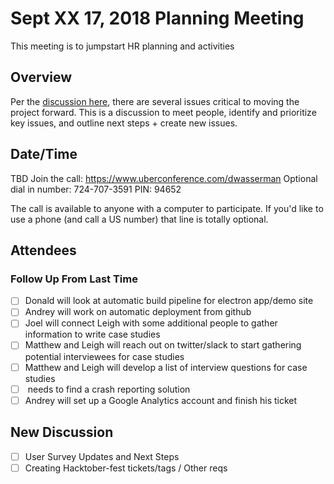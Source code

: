 # Sept XX 17, 2018 Planning Meeting
This meeting is to jumpstart HR planning and activities

## Overview
Per the [discussion here](https://github.com/orgs/HospitalRun/teams/core-maintainers), there are several issues critical to moving the project forward. This is a discussion to meet people, identify and prioritize key issues, and outline next steps + create new issues.

## Date/Time
TBD
Join the call: https://www.uberconference.com/dwasserman
Optional dial in number: 724-707-3591
PIN: 94652

The call is available to anyone with a computer to participate. If you'd like to use a phone (and call a US number) that line is totally optional.

## Attendees

### Follow Up From Last Time
- [ ] Donald will look at automatic build pipeline for electron app/demo site
- [ ] Andrey will work on automatic deployment from github
- [ ] Joel will connect Leigh with some additional people to gather information to write case studies
- [ ] Matthew and Leigh will reach out on twitter/slack to start gathering potential interviewees for case studies
- [ ] Matthew and Leigh will develop a list of interview questions for case studies
- [ ] <someone> needs to find a crash reporting solution
- [ ] Andrey will set up a Google Analytics account and finish his ticket

## New Discussion

- [ ] User Survey Updates and Next Steps
- [ ] Creating Hacktober-fest tickets/tags / Other reqs
